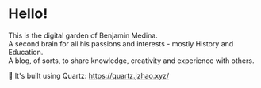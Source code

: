 # Hello! 

This is the digital garden of Benjamin Medina.<br>
A second brain for all his passions and interests - mostly History and Education.<br>
A blog, of sorts, to share knowledge, creativity and experience with others.<br>


🔗 It's built using Quartz: https://quartz.jzhao.xyz/

